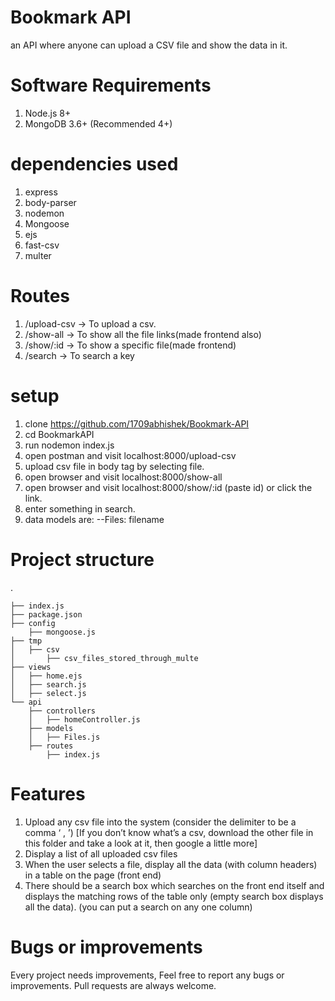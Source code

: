 
# Bookmark API

an API where anyone can upload a CSV file and show the data in it.



# Software Requirements
1. Node.js 8+
2. MongoDB 3.6+ (Recommended 4+)



# dependencies used

1. express
2. body-parser
3. nodemon
4. Mongoose
5. ejs
6. fast-csv
7. multer



# Routes
1. /upload-csv → To upload a csv.
2. /show-all → To show all the file links(made frontend also)
3. /show/:id -> To show a specific file(made frontend)
4. /search -> To search a key



# setup
1. clone https://github.com/1709abhishek/Bookmark-API
2. cd BookmarkAPI
3. run nodemon index.js
4. open postman and visit localhost:8000/upload-csv
5. upload csv file in body tag by selecting file.
6. open browser and visit localhost:8000/show-all
7. open browser and visit localhost:8000/show/:id (paste id) or click the link.
8. enter something in search.
9. data models are:
--Files: filename



# Project structure
.

    ├── index.js
    ├── package.json
    ├── config
        ├── mongoose.js   
    ├── tmp
    │   ├── csv
    │       ├── csv_files_stored_through_multe
    ├── views
    │   ├── home.ejs
    │   ├── search.js
    │   ├── select.js
    └── api
        ├── controllers
        │   ├── homeController.js
        ├── models
        │   ├── Files.js
        ├── routes
            ├── index.js


# Features
1. Upload any csv file into the system (consider the delimiter to be a comma ‘ , ’) [If you don’t know what’s a csv, download the other file in this folder and take a look at it, then google a little more]
2. Display a list of all uploaded csv files
3. When the user selects a file, display all the data (with column headers) in a table on the page (front end)
4. There should be a search box which searches on the front end itself and displays the matching rows of the table only (empty search box displays all the data). (you can put a search on any one column)


# Bugs or improvements
Every project needs improvements, Feel free to report any bugs or improvements. Pull requests are always welcome.

